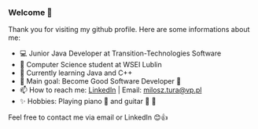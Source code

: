 ### Welcome :wave:

Thank you for visiting my github profile. Here are some informations about me:

- :computer: Junior Java Developer at Transition-Technologies Software
- 🔭 Computer Science student at WSEI Lublin
- 📕 Currently learning Java and C++
- 🥅 Main goal: Become Good Software Developer 💪
- 📫 How to reach me: [LinkedIn](https://www.linkedin.com/in/miłosz-tura) | Email: milosz.tura@vp.pl
- ✨ Hobbies: Playing piano 🎹 and guitar 🎸 :musical_note:

Feel free to contact me via email or LinkedIn :blush::+1:
